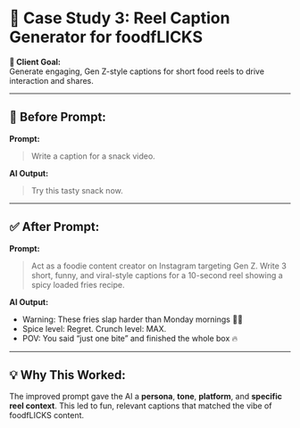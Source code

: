 # 🧠 Case Study 3: Reel Caption Generator for foodfLICKS

**🎯 Client Goal:**  
Generate engaging, Gen Z-style captions for short food reels to drive interaction and shares.

---

## 🛑 Before Prompt:
**Prompt:**  
> Write a caption for a snack video.

**AI Output:**  
> Try this tasty snack now.

---

## ✅ After Prompt:
**Prompt:**  
> Act as a foodie content creator on Instagram targeting Gen Z. Write 3 short, funny, and viral-style captions for a 10-second reel showing a spicy loaded fries recipe.

**AI Output:**  
- Warning: These fries slap harder than Monday mornings 😤🍟  
- Spice level: Regret. Crunch level: MAX.  
- POV: You said “just one bite” and finished the whole box 🔥

---

## 💡 Why This Worked:
The improved prompt gave the AI a **persona**, **tone**, **platform**, and **specific reel context**. This led to fun, relevant captions that matched the vibe of foodfLICKS content.
